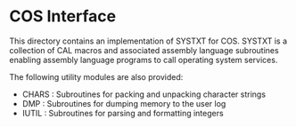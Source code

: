 # COS Interface
This directory contains an implementation of SYSTXT for COS. SYSTXT is a collection
of CAL macros and associated assembly language subroutines enabling assembly language
programs to call operating system services.

The following utility modules are also provided:

- CHARS : Subroutines for packing and unpacking character strings
- DMP : Subroutines for dumping memory to the user log
- IUTIL : Subroutines for parsing and formatting integers
